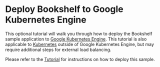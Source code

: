 # Deploy Bookshelf to Google Kubernetes Engine

This optional tutorial will walk you through how to deploy the Bookshelf sample application to [Google Kubernetes Engine](https://cloud.google.com/kubernetes-engine/). This tutorial is also applicable to [Kubernetes](http://kubernetes.io/) outside of Google Kubernetes Engine, but may require additional steps for external load balancing.

Please refer to the [Tutorial](https://cloud.google.com/nodejs/tutorials/bookshelf-on-kubernetes-engine) for instructions on how to deploy this sample.
